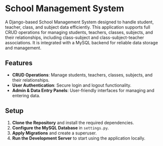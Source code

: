 # School Management System

A Django-based School Management System designed to handle student, teacher, class, and subject data efficiently. This application supports full CRUD operations for managing students, teachers, classes, subjects, and their relationships, including class-subject and class-subject-teacher associations. It is integrated with a MySQL backend for reliable data storage and management.

## Features

- **CRUD Operations**: Manage students, teachers, classes, subjects, and their relationships.
- **User Authentication**: Secure login and logout functionality.
- **Admin & Data Entry Panels**: User-friendly interfaces for managing and entering data.

## Setup

1. **Clone the Repository** and install the required dependencies.
2. **Configure the MySQL Database** in `settings.py`.
3. **Apply Migrations** and create a superuser.
4. **Run the Development Server** to start using the application locally.



